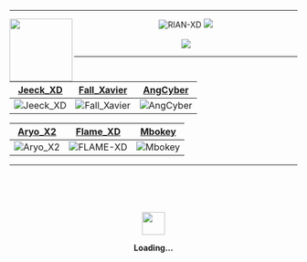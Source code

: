 ----
<img 
src="https://avatars.githubusercontent.com/RIAN-XD?s=110&v=1" width="110" height="110" align="left">
<center>

![RIAN-XD](https://komarev.com/ghpvc/?username=RIAN-XD&color=green)
[![](https://img.shields.io/badge/Whatsapp-CHAT-red?logo=Whatsapp&logoColor=Brightgreen&labelColor=white)](https://wa.me/6285874085305?text=Asalamualaikum+bang) <br><br>
[![](https://img.shields.io/badge/Facebook-CHAT-blue?logo=Facebook&logoColor=Brightgreen&labelColor=white)](https://www.facebook.com/profile.php?id=100000317395327) <b><b>
____
[Jeeck_XD](https://github.com/Jeeck-XD) | [Fall_Xavier](https://github.com/Fall-Xavier) | [AngCyber](https://github.com/AngCyber)
--|--|--
![Jeeck_XD](https://avatars.githubusercontent.com/Jeeck-XD?s=150&v=1) | ![Fall_Xavier](https://avatars.githubusercontent.com/Fall-Xavier?s=150&v=1) | ![AngCyber](https://avatars.githubusercontent.com/AngCyber?s=150&v=1)

[Aryo_X2](http://github.com/Aryo-X2) | [Flame_XD](http://github.com/FLAME-XD) | [Mbokey](https://github.com/ILHAM-RK) |
--|--|--
![Aryo_X2](https://avatars.githubusercontent.com/u/108672226?v=4) | ![FLAME-XD](https://avatars.githubusercontent.com/u/106291265?v=4) | ![Mbokey](https://avatars.githubusercontent.com/u/93440597?v=4)
----
<div align="center">
	<br>
	<br>
	<br>
	<br>
	<img src="https://enterprise.github.com/assets/spinners/octocat-spinner-128-26a44333917854c6794d55eac947b1277fced54f1f60c5df5d93431db8753bc5.gif" width="40" height="40">
	<p>Loading...</p>
	<br>
	<br>
	<br>
	<br>
</div>





